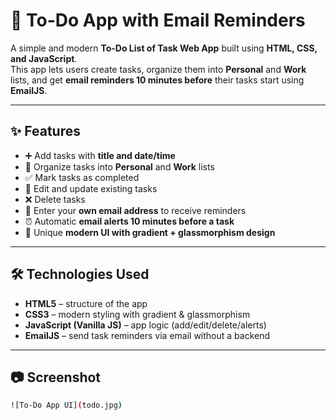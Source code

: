 # 📌 To-Do App with Email Reminders

A simple and modern **To-Do List of Task Web App** built using **HTML, CSS, and JavaScript**.  
This app lets users create tasks, organize them into **Personal** and **Work** lists, and get **email reminders 10 minutes before** their tasks start using **EmailJS**.

---

## ✨ Features

- ➕ Add tasks with **title and date/time**
- 📂 Organize tasks into **Personal** and **Work** lists
- ✅ Mark tasks as completed
- 📝 Edit and update existing tasks
- ❌ Delete tasks
- 📧 Enter your **own email address** to receive reminders
- ⏰ Automatic **email alerts 10 minutes before a task**
- 🎨 Unique **modern UI with gradient + glassmorphism design**

---

## 🛠️ Technologies Used

- **HTML5** – structure of the app
- **CSS3** – modern styling with gradient & glassmorphism
- **JavaScript (Vanilla JS)** – app logic (add/edit/delete/alerts)
- **EmailJS** – send task reminders via email without a backend

---

## 📷 Screenshot

```bash
![To-Do App UI](todo.jpg)
```
